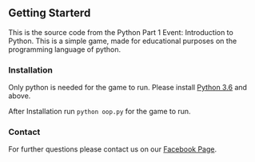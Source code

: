 ## Getting Starterd
This is the source code from the Python Part 1 Event: Introduction to Python. This is a simple game, made for educational purposes on the programming language of python.

### Installation
Only python is needed for the game to run. Please install [Python 3.6](https://www.python.org/downloads/release/python-360/) and above.

After Installation run `python oop.py` for the game to run.

### Contact
For further questions please contact us on our [Facebook Page](https://www.facebook.com/StudentguruPatras/).